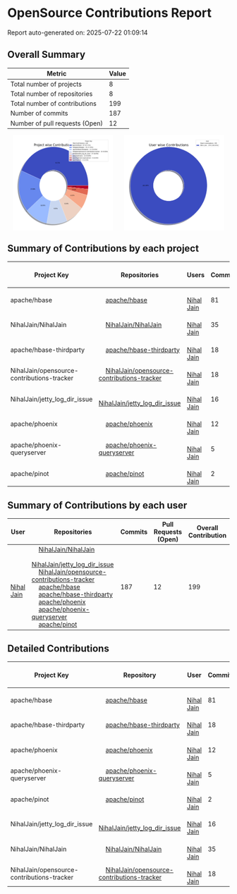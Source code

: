 # OpenSource Contributions Report

Report auto-generated on: 2025-07-22 01:09:14

## Overall Summary

| Metric | Value |
|--------|-------|
| Total number of projects | 8 |
| Total number of repositories | 8 |
| Total number of contributions | 199 |
| Number of commits | 187 |
| Number of pull requests (Open) | 12 |

<div style="display: flex; justify-content: space-around;">
  <img src="project_wise_contribution.png" alt="Project wise Contributions" style="width:45%;">
  <img src="user_wise_contribution.png" alt="User wise Contributions" style="width:45%;">
</div>

## Summary of Contributions by each project

| Project Key | Repositories | Users | Commits | Pull Requests (Open) | Overall Contribution |
|--------------|--------------|-------|---------|----------------------|----------------------|
| apache/hbase | <img src='https://avatars.githubusercontent.com/u/47359?v=4' width='12' height='12'> [apache/hbase](https://github.com/apache/hbase) | <img src='https://avatars.githubusercontent.com/u/3429351?v=4' width='12' height='12'> [Nihal Jain](https://github.com/NihalJain) | 81 | 6 | 87 |
| NihalJain/NihalJain | <img src='https://avatars.githubusercontent.com/u/3429351?v=4' width='12' height='12'> [NihalJain/NihalJain](https://github.com/NihalJain/NihalJain) | <img src='https://avatars.githubusercontent.com/u/3429351?v=4' width='12' height='12'> [Nihal Jain](https://github.com/NihalJain) | 35 | 0 | 35 |
| apache/hbase-thirdparty | <img src='https://avatars.githubusercontent.com/u/47359?v=4' width='12' height='12'> [apache/hbase-thirdparty](https://github.com/apache/hbase-thirdparty) | <img src='https://avatars.githubusercontent.com/u/3429351?v=4' width='12' height='12'> [Nihal Jain](https://github.com/NihalJain) | 18 | 3 | 21 |
| NihalJain/opensource-contributions-tracker | <img src='https://avatars.githubusercontent.com/u/3429351?v=4' width='12' height='12'> [NihalJain/opensource-contributions-tracker](https://github.com/NihalJain/opensource-contributions-tracker) | <img src='https://avatars.githubusercontent.com/u/3429351?v=4' width='12' height='12'> [Nihal Jain](https://github.com/NihalJain) | 18 | 1 | 19 |
| NihalJain/jetty_log_dir_issue | <img src='https://avatars.githubusercontent.com/u/3429351?v=4' width='12' height='12'> [NihalJain/jetty_log_dir_issue](https://github.com/NihalJain/jetty_log_dir_issue) | <img src='https://avatars.githubusercontent.com/u/3429351?v=4' width='12' height='12'> [Nihal Jain](https://github.com/NihalJain) | 16 | 1 | 17 |
| apache/phoenix | <img src='https://avatars.githubusercontent.com/u/47359?v=4' width='12' height='12'> [apache/phoenix](https://github.com/apache/phoenix) | <img src='https://avatars.githubusercontent.com/u/3429351?v=4' width='12' height='12'> [Nihal Jain](https://github.com/NihalJain) | 12 | 0 | 12 |
| apache/phoenix-queryserver | <img src='https://avatars.githubusercontent.com/u/47359?v=4' width='12' height='12'> [apache/phoenix-queryserver](https://github.com/apache/phoenix-queryserver) | <img src='https://avatars.githubusercontent.com/u/3429351?v=4' width='12' height='12'> [Nihal Jain](https://github.com/NihalJain) | 5 | 0 | 5 |
| apache/pinot | <img src='https://avatars.githubusercontent.com/u/47359?v=4' width='12' height='12'> [apache/pinot](https://github.com/apache/pinot) | <img src='https://avatars.githubusercontent.com/u/3429351?v=4' width='12' height='12'> [Nihal Jain](https://github.com/NihalJain) | 2 | 1 | 3 |

## Summary of Contributions by each user

| User | Repositories | Commits | Pull Requests (Open) | Overall Contribution |
|------|--------------|---------|----------------------|----------------------|
| <img src='https://avatars.githubusercontent.com/u/3429351?v=4' width='12' height='12'> [Nihal Jain](https://github.com/NihalJain) | <img src='https://avatars.githubusercontent.com/u/3429351?v=4' width='12' height='12'> [NihalJain/NihalJain](https://github.com/NihalJain/NihalJain)<br><img src='https://avatars.githubusercontent.com/u/3429351?v=4' width='12' height='12'> [NihalJain/jetty_log_dir_issue](https://github.com/NihalJain/jetty_log_dir_issue)<br><img src='https://avatars.githubusercontent.com/u/3429351?v=4' width='12' height='12'> [NihalJain/opensource-contributions-tracker](https://github.com/NihalJain/opensource-contributions-tracker)<br><img src='https://avatars.githubusercontent.com/u/47359?v=4' width='12' height='12'> [apache/hbase](https://github.com/apache/hbase)<br><img src='https://avatars.githubusercontent.com/u/47359?v=4' width='12' height='12'> [apache/hbase-thirdparty](https://github.com/apache/hbase-thirdparty)<br><img src='https://avatars.githubusercontent.com/u/47359?v=4' width='12' height='12'> [apache/phoenix](https://github.com/apache/phoenix)<br><img src='https://avatars.githubusercontent.com/u/47359?v=4' width='12' height='12'> [apache/phoenix-queryserver](https://github.com/apache/phoenix-queryserver)<br><img src='https://avatars.githubusercontent.com/u/47359?v=4' width='12' height='12'> [apache/pinot](https://github.com/apache/pinot) | 187 | 12 | 199 |

## Detailed Contributions

| Project Key | Repository | User | Commits | Pull Requests (Open) | Overall Contribution |
|--------------|------------|------|---------|----------------------|----------------------|
| apache/hbase | <img src='https://avatars.githubusercontent.com/u/47359?v=4' width='12' height='12'> [apache/hbase](https://github.com/apache/hbase) | <img src='https://avatars.githubusercontent.com/u/3429351?v=4' width='12' height='12'> [Nihal Jain](https://github.com/NihalJain) | 81 | 6 | 87 |
| apache/hbase-thirdparty | <img src='https://avatars.githubusercontent.com/u/47359?v=4' width='12' height='12'> [apache/hbase-thirdparty](https://github.com/apache/hbase-thirdparty) | <img src='https://avatars.githubusercontent.com/u/3429351?v=4' width='12' height='12'> [Nihal Jain](https://github.com/NihalJain) | 18 | 3 | 21 |
| apache/phoenix | <img src='https://avatars.githubusercontent.com/u/47359?v=4' width='12' height='12'> [apache/phoenix](https://github.com/apache/phoenix) | <img src='https://avatars.githubusercontent.com/u/3429351?v=4' width='12' height='12'> [Nihal Jain](https://github.com/NihalJain) | 12 | 0 | 12 |
| apache/phoenix-queryserver | <img src='https://avatars.githubusercontent.com/u/47359?v=4' width='12' height='12'> [apache/phoenix-queryserver](https://github.com/apache/phoenix-queryserver) | <img src='https://avatars.githubusercontent.com/u/3429351?v=4' width='12' height='12'> [Nihal Jain](https://github.com/NihalJain) | 5 | 0 | 5 |
| apache/pinot | <img src='https://avatars.githubusercontent.com/u/47359?v=4' width='12' height='12'> [apache/pinot](https://github.com/apache/pinot) | <img src='https://avatars.githubusercontent.com/u/3429351?v=4' width='12' height='12'> [Nihal Jain](https://github.com/NihalJain) | 2 | 1 | 3 |
| NihalJain/jetty_log_dir_issue | <img src='https://avatars.githubusercontent.com/u/3429351?v=4' width='12' height='12'> [NihalJain/jetty_log_dir_issue](https://github.com/NihalJain/jetty_log_dir_issue) | <img src='https://avatars.githubusercontent.com/u/3429351?v=4' width='12' height='12'> [Nihal Jain](https://github.com/NihalJain) | 16 | 1 | 17 |
| NihalJain/NihalJain | <img src='https://avatars.githubusercontent.com/u/3429351?v=4' width='12' height='12'> [NihalJain/NihalJain](https://github.com/NihalJain/NihalJain) | <img src='https://avatars.githubusercontent.com/u/3429351?v=4' width='12' height='12'> [Nihal Jain](https://github.com/NihalJain) | 35 | 0 | 35 |
| NihalJain/opensource-contributions-tracker | <img src='https://avatars.githubusercontent.com/u/3429351?v=4' width='12' height='12'> [NihalJain/opensource-contributions-tracker](https://github.com/NihalJain/opensource-contributions-tracker) | <img src='https://avatars.githubusercontent.com/u/3429351?v=4' width='12' height='12'> [Nihal Jain](https://github.com/NihalJain) | 18 | 1 | 19 |
